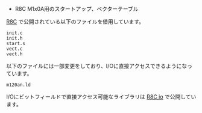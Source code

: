 * R8C M1x0A用のスタートアップ、ベクターテーブル

[R8C](https://github.com/hirakuni45/R8C) で公開されている以下のファイルを借用しています。

    init.c
    init.h
    start.s
    vect.c
    vect.h

以下のファイルには一部変更をしており、I/Oに直接アクセスできるようになっています。

    m120an.ld

I/Oにビットフィールドで直接アクセス可能なライブラリは [R8C io](https://github.com/r8c-m1x0a/io) で公開しています。
